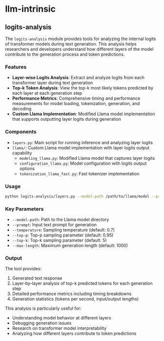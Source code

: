 # llm-intrinsic

## logits-analysis

The `logits-analysis` module provides tools for analyzing the internal logits of transformer models during text generation. This analysis helps researchers and developers understand how different layers of the model contribute to the generation process and token predictions.

### Features

- **Layer-wise Logits Analysis**: Extract and analyze logits from each transformer layer during text generation
- **Top-k Token Analysis**: View the top-k most likely tokens predicted by each layer at each generation step
- **Performance Metrics**: Comprehensive timing and performance measurements for model loading, tokenization, generation, and decoding
- **Custom Llama Implementation**: Modified Llama model implementation that supports outputting layer logits during generation

### Components

- `layers.py`: Main script for running inference and analyzing layer logits
- `llama/`: Custom Llama model implementation with layer logits output capability
  - `modeling_llama.py`: Modified Llama model that captures layer logits
  - `configuration_llama.py`: Model configuration with logits output options
  - `tokenization_llama_fast.py`: Fast tokenizer implementation

### Usage

```bash
python logits-analysis/layers.py --model-path /path/to/llama/model --prompt "Your input prompt here"
```

### Key Parameters

- `--model-path`: Path to the Llama model directory
- `--prompt`: Input text prompt for generation
- `--temperature`: Sampling temperature (default: 0.7)
- `--top-p`: Top-p sampling parameter (default: 0.95)
- `--top-k`: Top-k sampling parameter (default: 5)
- `--max-length`: Maximum generation length (default: 1000)

### Output

The tool provides:

1. Generated text response
2. Layer-by-layer analysis of top-k predicted tokens for each generation step
3. Detailed performance metrics including timing breakdowns
4. Generation statistics (tokens per second, input/output lengths)

This analysis is particularly useful for:

- Understanding model behavior at different layers
- Debugging generation issues
- Research on transformer model interpretability
- Analyzing how different layers contribute to token predictions
